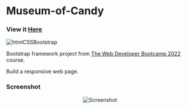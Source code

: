 # Museum-of-Candy

### View it [Here]( https://guillaumeauger85.github.io/Museum-of-Candy/)

![htmlCSSBootstrap](https://user-images.githubusercontent.com/49698792/181597550-b4822170-2807-4d3b-ab05-0a24c37798c2.png)

Bootstrap framework project from [The Web Developer Bootcamp 2022](https://www.udemy.com/course/the-web-developer-bootcamp/) course.

Build a responsive web page.

### Screenshot

<p align="center">
  <img src="https://user-images.githubusercontent.com/49698792/181575520-9967ba88-2495-4b91-920b-cffff30e5470.PNG" alt="Screenshot">
</p>


